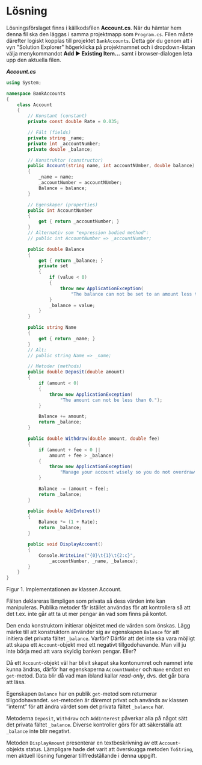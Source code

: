 # Lösning

Lösningsförslaget finns i källkodsfilen **Account.cs**. När du hämtar hem denna fil ska den läggas i samma projektmapp som ```Program.cs```. Filen måste därefter logiskt kopplas till projektet ```BankAccounts```. Detta gör du genom att i vyn "Solution Explorer" högerklicka på projektnamnet och i dropdown-listan välja menykommandot **Add ► Existing Item...** samt i browser-dialogen leta upp den aktuella filen.

___Account.cs___

```c#
using System;

namespace BankAccounts
{
    class Account
    {
        // Konstant (constant)
        private const double Rate = 0.035;

        // Fält (fields)
        private string _name;
        private int _accountNumber;
        private double _balance;

        // Konstruktor (constructor)
        public Account(string name, int accountNUmber, double balance)
        {
            _name = name;
            _accountNumber = accountNUmber;
            Balance = balance;
        }

        // Egenskaper (properties)
        public int AccountNumber
        {
            get { return _accountNumber; }
        }
        // Alternativ som "expression bodied method":
        // public int AccountNumber => _accountNumber;

        public double Balance
        {
            get { return _balance; }
            private set
            {
                if (value < 0)
                {
                    throw new ApplicationException(
                        "The balance can not be set to an amount less than 0.");
                }
                _balance = value;
            }
        }

        public string Name
        {
            get { return _name; }
        }
        // Alt:
        // public string Name => _name;

        // Metoder (methods)
        public double Deposit(double amount)
        {
            if (amount < 0)
            {
                throw new ApplicationException(
                    "The amount can not be less than 0.");
            }

            Balance += amount;
            return _balance;
        }

        public double Withdraw(double amount, double fee)
        {
            if (amount + fee < 0 ||
                amount + fee > _balance)
            {
                throw new ApplicationException(
                    "Manage your account wisely so you do not overdraw.");
            }

            Balance -= (amount + fee);
            return _balance;
        }

        public double AddInterest()
        {
            Balance *= (1 + Rate);
            return _balance;
        }

        public void DisplayAccount()
        {
            Console.WriteLine("{0}\t{1}\t{2:c}",
                _accountNumber, _name, _balance);
        }
    }
}
```

Figur 1. Implementationen av klassen Account.

Fälten deklareras lämpligen som privata så dess värden inte kan manipuleras. Publika metoder får istället användas för att kontrollera så att det t.ex. inte går att ta ut mer pengar än vad som finns på kontot.

Den enda konstruktorn initierar objektet med de värden som önskas. Lägg märke till att konstruktorn använder sig av egenskapen ```Balance``` för att initiera det privata fältet ```_balance```. Varför? Därför att det inte ska vara möjligt att skapa ett ```Account```-objekt med ett negativt tillgodohavande. Man vill ju inte börja med att vara skyldig banken pengar. Eller?

Då ett ```Account```-objekt väl har blivit skapat ska kontonumret och namnet inte kunna ändras, därför har egenskaperna ```AccountNumber``` och ```Name``` endast en ```get```-metod. Data blir då vad man ibland kallar _read-only_, dvs. det går bara att läsa.

Egenskapen ```Balance``` har en publik ```get```-metod som returnerar tillgodohavandet. ```set```-metoden är däremot privat och används av klassen ”internt” för att ändra värdet som det privata fältet ```_balance``` har.

Metoderna ```Deposit```, ```Withdraw``` och ```AddInterest``` påverkar alla på något sätt det privata fältet ```_balance```. Diverse kontroller görs för att säkerställa att ```_balance``` inte blir negativt.

Metoden ```DisplayAmount``` presenterar en textbeskrivning av ett ```Account```-objekts status. Lämpligare hade det varit att överskugga metoden ```ToString```, men aktuell lösning fungerar tillfredställande i denna uppgift.
